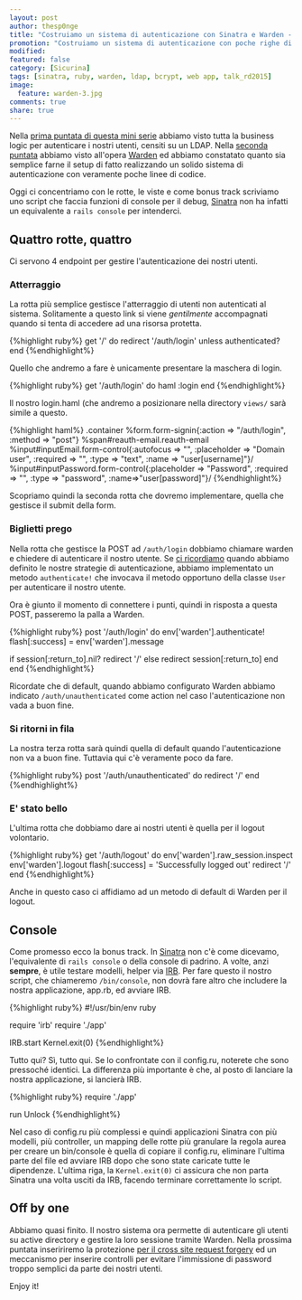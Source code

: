```yaml
---
layout: post
author: thesp0nge
title: "Costruiamo un sistema di autenticazione con Sinatra e Warden - Parte 3"
promotion: "Costruiamo un sistema di autenticazione con poche righe di ruby grazie a Sinatra e Warden (parte 3)."
modified: 
featured: false
category: [Sicurina]
tags: [sinatra, ruby, warden, ldap, bcrypt, web app, talk_rd2015]
image:
  feature: warden-3.jpg
comments: true
share: true
---
```


Nella [prima puntata di questa mini
serie]({{site.url}}/blog/costruiamo-un-sistema-di-autenticazione-con-sinatra-e-warden-parte-1/)
abbiamo visto tutta la business logic per autenticare i nostri utenti, censiti
su un LDAP. Nella [seconda
puntata]({{site.url}}/blog/costruiamo-un-sistema-di-autenticazione-con-sinatra-e-warden-parte-2/)
abbiamo visto all'opera [Warden](https://rubygems.org/gems/warden) ed abbiamo
constatato quanto sia semplice farne il setup di fatto realizzando un solido
sistema di autenticazione con veramente poche linee di codice.

Oggi ci concentriamo con le rotte, le viste e come bonus track scriviamo uno
script che faccia funzioni di console per il debug,
[Sinatra](http://www.sinatrarb.com) non ha infatti un equivalente a ```rails
console``` per intenderci.

## Quattro rotte, quattro

Ci servono 4 endpoint per gestire l'autenticazione dei nostri utenti.

### Atterraggio

La rotta più semplice gestisce l'atterraggio di utenti non autenticati al
sistema. Solitamente a questo link si viene _gentilmente_ accompagnati quando
si tenta di accedere ad una risorsa protetta.

{%highlight ruby%}
get '/' do
  redirect '/auth/login' unless authenticated?
end
{%endhighlight%}

Quello che andremo a fare è unicamente presentare la maschera di login.

{%highlight ruby%}
get '/auth/login' do
  haml :login
end
{%endhighlight%}

Il nostro login.haml (che andremo a posizionare nella directory ```views/```
sarà simile a questo.

{%highlight haml%}
.container
  %form.form-signin{:action => "/auth/login", :method => "post"}
    %span#reauth-email.reauth-email
    %input#inputEmail.form-control{:autofocus => "", :placeholder => "Domain user", :required => "", :type => "text", :name => "user[username]"}/
    %input#inputPassword.form-control{:placeholder => "Password", :required => "", :type => "password", :name=>"user[password]"}/
{%endhighlight%}

Scopriamo quindi la seconda rotta che dovremo implementare, quella che gestisce
il submit della form.

### Biglietti prego

Nella rotta che gestisce la POST ad ```/auth/login``` dobbiamo chiamare warden
e chiedere di autenticare il nostro utente. Se [ci
ricordiamo]({{site.url}}/blog/costruiamo-un-sistema-di-autenticazione-con-sinatra-e-warden-parte-2/)
quando abbiamo definito le nostre strategie di autenticazione, abbiamo
implementato un metodo ```authenticate!``` che invocava il metodo opportuno
della classe ```User``` per autenticare il nostro utente.

Ora è giunto il momento di connettere i punti, quindi in risposta a questa
POST, passeremo la palla a Warden.

{%highlight ruby%}
post '/auth/login' do
  env['warden'].authenticate!
  flash[:success] = env['warden'].message

  if session[:return_to].nil?
    redirect '/'
  else
    redirect session[:return_to]
  end
end
{%endhighlight%}

Ricordate che di default, quando abbiamo configurato Warden abbiamo indicato
```/auth/unauthenticated``` come action nel caso l'autenticazione non vada a
buon fine.

### Si ritorni in fila

La nostra terza rotta sarà quindi quella di default quando l'autenticazione non
va a buon fine. Tuttavia qui c'è veramente poco da fare.

{%highlight ruby%}
post '/auth/unauthenticated' do
 redirect '/'
end
{%endhighlight%}

### E' stato bello

L'ultima rotta che dobbiamo dare ai nostri utenti è quella per il logout
volontario.

{%highlight ruby%}
get '/auth/logout' do
  env['warden'].raw_session.inspect
  env['warden'].logout
  flash[:success] = 'Successfully logged out'
  redirect '/'
end
{%endhighlight%}

Anche in questo caso ci affidiamo ad un metodo di default di Warden per il
logout.

## Console

Come promesso ecco la bonus track. In [Sinatra](http://www.sinatrarb.com) non
c'è come dicevamo, l'equivalente di ```rails console``` o della console di
padrino.
A volte, anzi **sempre**, è utile testare modelli, helper via
[IRB](http://en.wikipedia.org/wiki/Interactive_Ruby_Shell). Per fare questo il
nostro script, che chiameremo ```/bin/console```, non dovrà fare altro che
includere la nostra applicazione, app.rb, ed avviare IRB.

{%highlight ruby%}
#!/usr/bin/env ruby

require 'irb'
require './app'

IRB.start
Kernel.exit(0)
{%endhighlight%}

Tutto qui? Sì, tutto qui.
Se lo confrontate con il config.ru, noterete che sono pressoché identici. La
differenza più importante è che, al posto di lanciare la nostra applicazione,
si lancierà IRB.

{%highlight ruby%}
require './app'

run Unlock
{%endhighlight%}

Nel caso di config.ru più complessi e quindi applicazioni Sinatra con più
modelli, più controller, un mapping delle rotte più granulare la regola aurea
per creare un bin/console è quella di copiare il config.ru, eliminare l'ultima
parte del file ed avviare IRB dopo che sono state caricate tutte le dipendenze.
L'ultima riga, la ```Kernel.exit(0)``` ci assicura che non parta Sinatra una
volta usciti da IRB, facendo terminare correttamente lo script.

## Off by one

Abbiamo quasi finito. Il nostro sistema ora permette di autenticare gli utenti
su active directory e gestire la loro sessione tramite Warden. Nella prossima
puntata inseririremo la protezione [per il cross site request
forgery](https://github.com/baldowl/rack_csrf) ed un meccanismo per inserire
controlli per evitare l'immissione di password troppo semplici da parte dei
nostri utenti.

Enjoy it!
